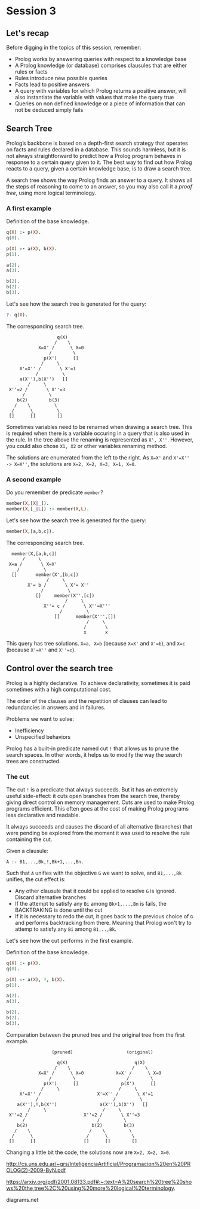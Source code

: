 # Session 3

## Let's recap

Before digging in the topics of this session, remember:

- Prolog works by answering queries with respect to a knowledge base
- A Prolog knowledge (or database) comprises clausules that are either rules or facts
- Rules introduce new possible queries
- Facts lead to positive answers
- A query with variables for which Prolog returns a positive answer, will also instantiate the
  variable with values that make the query true
- Queries on non defined knowledge or a piece of information that can not be deduced simply fails

## Search Tree

Prolog’s backbone is based on a depth-first search strategy that operates on facts and rules
declared in a database. This sounds harmless, but it is not always straightforward to predict how a Prolog program behaves
in response to a certain query given to it. The best way to find out how Prolog reacts to a query, 
given a certain knowledge base, is to draw a search tree.
 
A search tree shows the way Prolog finds an answer to a query. It shows all the steps
of reasoning to come to an answer, so you may also call it a *proof tree*, using more logical
terminology.

### A first example

Definition of the base knowledge.

```prolog
q(X) :- p(X).
q(0).

p(X) :- a(X), b(X).
p(1).

a(2).
a(3).

b(2).
b(2).
b(3).
```

Let's see how the search tree is generated for the query:

```prolog
?- q(X).
```

The corresponding search tree.

```text
                   q(X)
                  /    \
            X=X' /      \ X=0
                /        \
              p(X')      []
             /     \ 
     X'=X'' /       \ X'=1
           /         \
     a(X''),b(X'')   []
        /     \
 X''=2 /       \ X''=3
      /         \
    b(2)        b(3)
   /    \         \
  /      \         \
 []      []        []
```

Sometimes variables need to be renamed when drawing a search tree. This is required when there is a variable occuring 
in a query that is also used in the rule. In the tree above the renaming is represented as  `X', X''`. 
However, you could also chose `X1, X2` or other variables renaming method.

The solutions are enumerated from the left to the right. As `X=X'` and `X'=X'' -> X=X''`, the solutions are `X=2, X=2, X=3, X=1, X=0`.

### A second example

Do you remember de predicate `member`?

```prolog
member(X,[X|_]).
member(X,[_|L]) :- member(X,L).
```
Let's see how the search tree is generated for the query:

```prolog
member(X,[a,b,c]).
```

The corresponding search tree.

```text
  member(X,[a,b,c])
      /     \
 X=a /       \ X=X'
    /         \
  []       member(X',[b,c])
               /     \
        X'= b /       \ X'= X''
             /         \
           []     member(X'',[c])
                      /     \
              X''= c /       \ X''=X'''
                    /         \
                  []      member(X''',[])
                              /     \   
                             /       \
                             x       x 
```

This query has tree solutions. `X=a, X=b` (because `X=X'` and `X'=b`), and `X=c` (because `X'=X''` and `X''=c`).

## Control over the search tree

Prolog is a highly declarative. To achieve declarativity, sometimes it is paid sometimes with a high computational cost.

The order of the clauses and the repetition of clauses can lead to redundancies in answers and in failures. 

Problems we want to solve:

- Inefficiency
- Unspecified behaviors

Prolog has a built-in predicate named cut `!` that allows us to prune the search spaces. In other words, it helps us to modify
the way the search trees are constructed.

### The cut

The cut `!` is a predicate that always succeeds. But it has an extremely useful
side-effect: it cuts open branches from the search tree, thereby giving direct control on memory
management. Cuts are used to make Prolog programs efficient. This often goes at the cost of
making Prolog programs less declarative and readable.

It always succeeds and causes the discard of all alternative (branches) that were pending
be explored from the moment it was used to resolve the rule containing the cut.

Given a clausule:

```text
A :- B1,...,Bk,!,Bk+1,...,Bn.
```

Such that `A` unifies with the objective `G` we want to solve, and `B1,...,Bk` unifies, the cut effect is:

- Any other clausule that it could be applied to resolve `G` is ignored. Discard alternative branches
- If the attempt to satisfy any `Bi` among `Bk+1,...,Bn` is fails, the BACKTRAKING is done until the cut
- If it is necessary to redo the cut, it goes back to the previous choice of `G` and performs backtracking from there. Meaning that Prolog 
  won't try to attemp to satisfy any `Bi` among `B1,..,Bk`.
  
Let's see how the cut performs in the first example.

Definition of the base knowledge.

```prolog
q(X) :- p(X).
q(0).

p(X) :- a(X), !, b(X).
p(1).

a(2).
a(3).

b(2).
b(2).
b(3).
```

Comparation between the pruned tree and the original tree from the first example.

```text
                 (pruned)                    (original)
                 
                   q(X)                         q(X)
                  /    \                       /    \ 
            X=X' /      \ X=0            X=X' /      \ X=0
                /        \                   /        \
              p(X')      []                p(X')      []
             /     \                      /     \ 
     X'=X'' /                     X'=X'' /       \ X'=1
           /                            /         \
    a(X''),!,b(X'')                a(X''),b(X'')   []
        /     \                     /     \
 X''=2 /                     X''=2 /       \ X''=3
      /                           /         \
    b(2)                        b(2)        b(3)
   /    \                      /    \         \
  /      \                    /      \         \
 []      []                  []      []        []
```

Changing a little bit the code, the solutions now are `X=2, X=2, X=0`.


http://cs.uns.edu.ar/~grs/InteligenciaArtificial/Programacion%20en%20PROLOG(2)-2009-ByN.pdf

https://arxiv.org/pdf/2001.08133.pdf#:~:text=A%20search%20tree%20shows%20the,tree%2C%20using%20more%20logical%20terminology.

diagrams.net
